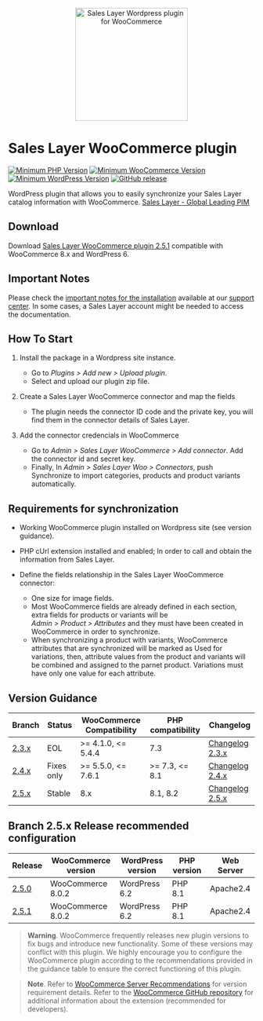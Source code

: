 

<a href="https://support.saleslayer.com"><p align="center"><img src="https://saleslayer.com/assets/images/logo.svg" alt="Sales Layer Wordpress plugin for WooCommerce" width="230"></p></a>

# Sales Layer WooCommerce plugin

[![Minimum PHP Version](https://img.shields.io/badge/php-%3E%3D%208.1-8892BF.svg?style=flat-square)](https://php.net/) [![Minimum WooCommerce Version](https://img.shields.io/badge/WooCommerce-%3E%3D%208.0-AA92BF.svg?style=flat-square)](https://wordpress.org/plugins/woocommerce/) [![Minimum WordPress Version](https://img.shields.io/badge/Wordpress-%3E%3D%206.0-4892BF.svg?style=flat-square)](https://wordpress.org/Download/) [![GitHub release](https://img.shields.io/badge/release-v2.5.0-blue)](https://github.com/saleslayer/Sales_Layer_WooCommerce)

WordPress plugin that allows you to easily synchronize your Sales Layer catalog information with WooCommerce.
[Sales Layer - Global Leading PIM][saleslayer-home]

## Download

Download [Sales Layer WooCommerce plugin 2.5.1](https://github.com/saleslayer/Sales_Layer_WooCommerce/releases/download/2.5.1/saleslayer_woocommerce.zip) compatible with WooCommerce 8.x and WordPress 6.

## Important Notes

Please check the [important notes for the installation][sc-important-notes] available at our [support center][sl-sc]. In some cases, a Sales Layer account might be needed to access the documentation.

## How To Start

1. Install the package in a Wordpress site instance.

	* Go to *Plugins > Add new > Upload plugin*.
	* Select and upload our plugin zip file.

2. Create a Sales Layer WooCommerce connector and map the fields

	* The plugin needs the connector ID code and the private key, you will find them in the connector details of Sales Layer.
    
3. Add the connector credencials in WooCommerce

	* Go to *Admin > Sales Layer WooCommerce > Add connector*. Add the connector id and secret key.
	* Finally, In *Admin > Sales Layer Woo > Connectors*, push Synchronize to import categories, products and product variants automatically.

## Requirements for synchronization

- Working WooCommerce plugin installed on Wordpress site (see version guidance).

- PHP cUrl extension installed and enabled; In order to call and obtain the information from Sales Layer.

- Define the fields relationship in the Sales Layer WooCommerce connector:
	- One size for image fields.
	- Most WooCommerce fields are already defined in each section, extra fields for products or variants will be<br/> *Admin > Product > Attributes* and they must have been created in WooCommerce in order to synchronize.
	- When synchronizing a product with variants, WooCommerce attributes that are synchronized will be marked as Used for variations, then, attribute values from the product and variants will be combined and assigned to the parnet product. Variations must have only one value for each attribute.
	
## Version Guidance

| Branch         | Status     | WooCommerce Compatibility     | PHP compatibility | Changelog                             |
|----------------|------------|-------------------------------|-------------------|---------------------------------------|
| [2.3.x]        | EOL        | >= 4.1.0, <= 5.4.4            | 7.3               | [Changelog 2.3.x][changelog-2.3.x]    |
| [2.4.x]        | Fixes only | >= 5.5.0, <= 7.6.1            | \>= 7.3, <= 8.1   | [Changelog 2.4.x][changelog-2.4.x]    |
| [2.5.x]        | Stable     | 8.x                           | 8.1, 8.2          | [Changelog 2.5.x][changelog-2.5.x]    |

## Branch 2.5.x Release recommended configuration

| Release        | WooCommerce version | WordPress version | PHP version    | Web Server | 
|----------------|---------------------|-------------------|----------------|------------|
| [2.5.0][2.5.0] | WooCommerce 8.0.2   | WordPress 6.2     | PHP 8.1        | Apache2.4  |
| [2.5.1][2.5.1] | WooCommerce 8.0.2   | WordPress 6.2     | PHP 8.1        | Apache2.4  |


> **Warning**.
> WooCommerce frequently releases new plugin versions to fix bugs and introduce new functionality. Some of these versions may conflict with this plugin. We highly encourage you to configure the WooCommerce plugin according to the recommendations provided in the guidance table to ensure the correct functioning of this plugin. 

> **Note**. 
> Refer to [WooCommerce Server Recommendations][woo-server-recomm] for version requirement details. Refer to the [WooCommerce GitHub repository][woo-github] for additional information about the extension (recommended for developers).

[saleslayer-home]: https://www.saleslayer.com
[changelog-2.3.x]: https://github.com/saleslayer/Sales_Layer_WooCommerce/blob/2.3.x/CHANGELOG.md
[changelog-2.4.x]: https://github.com/saleslayer/Sales_Layer_WooCommerce/blob/2.4.x/CHANGELOG.md
[changelog-2.5.x]: https://github.com/saleslayer/Sales_Layer_WooCommerce/blob/2.5.x/CHANGELOG.md
[sc-important-notes]: https://support.saleslayer.com/woocommerce/important-notes-about-connector
[sl-sc]: https://support.saleslayer.com
[woo-server-recomm]: https://woocommerce.com/document/server-requirements/
[woo-github]: https://github.com/woocommerce/woocommerce
[2.3.x]:https://github.com/saleslayer/Sales_Layer_WooCommerce/tree/2.3.x
[2.4.x]:https://github.com/saleslayer/Sales_Layer_WooCommerce/tree/2.4.x
[2.5.x]:https://github.com/saleslayer/Sales_Layer_WooCommerce/tree/2.5.x
[2.5.0]:https://github.com/saleslayer/Sales_Layer_WooCommerce/releases/tag/2.5.0
[2.5.1]:https://github.com/saleslayer/Sales_Layer_WooCommerce/releases/tag/2.5.1
